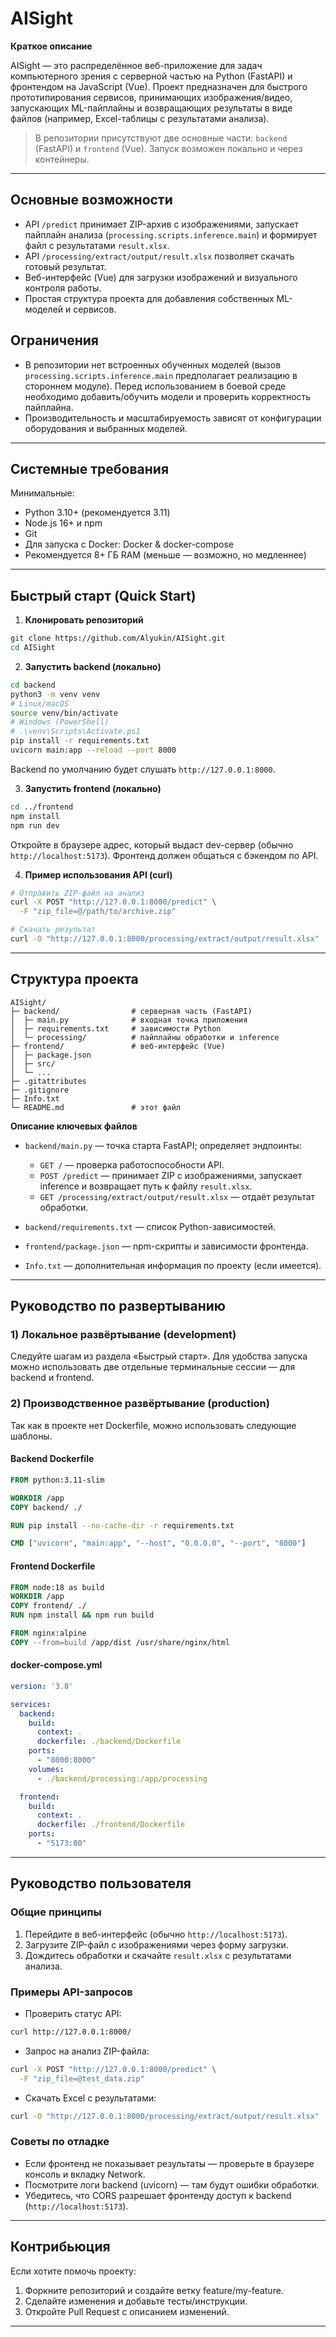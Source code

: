# AISight

**Краткое описание**

AISight — это распределённое веб-приложение для задач компьютерного зрения с серверной частью на Python (FastAPI) и фронтендом на JavaScript (Vue). Проект предназначен для быстрого прототипирования сервисов, принимающих изображения/видео, запускающих ML-пайплайны и возвращающих результаты в виде файлов (например, Excel-таблицы с результатами анализа).

> В репозитории присутствуют две основные части: `backend` (FastAPI) и `frontend` (Vue). Запуск возможен локально и через контейнеры.

---

## Основные возможности

* API `/predict` принимает ZIP-архив с изображениями, запускает пайплайн анализа (`processing.scripts.inference.main`) и формирует файл с результатами `result.xlsx`.
* API `/processing/extract/output/result.xlsx` позволяет скачать готовый результат.
* Веб-интерфейс (Vue) для загрузки изображений и визуального контроля работы.
* Простая структура проекта для добавления собственных ML-моделей и сервисов.

## Ограничения

* В репозитории нет встроенных обученных моделей (вызов `processing.scripts.inference.main` предполагает реализацию в стороннем модуле). Перед использованием в боевой среде необходимо добавить/обучить модели и проверить корректность пайплайна.
* Производительность и масштабируемость зависят от конфигурации оборудования и выбранных моделей.

---

## Системные требования

Минимальные:

* Python 3.10+ (рекомендуется 3.11)
* Node.js 16+ и npm
* Git
* Для запуска с Docker: Docker & docker-compose
* Рекомендуется 8+ ГБ RAM (меньше — возможно, но медленнее)

---

## Быстрый старт (Quick Start)

1. **Клонировать репозиторий**

```bash
git clone https://github.com/Alyukin/AISight.git
cd AISight
```

2. **Запустить backend (локально)**

```bash
cd backend
python3 -m venv venv
# Linux/macOS
source venv/bin/activate
# Windows (PowerShell)
# .\venv\Scripts\Activate.ps1
pip install -r requirements.txt
uvicorn main:app --reload --port 8000
```

Backend по умолчанию будет слушать `http://127.0.0.1:8000`.

3. **Запустить frontend (локально)**

```bash
cd ../frontend
npm install
npm run dev
```

Откройте в браузере адрес, который выдаст dev-сервер (обычно `http://localhost:5173`). Фронтенд должен общаться с бэкендом по API.

4. **Пример использования API (curl)**

```bash
# Отправить ZIP-файл на анализ
curl -X POST "http://127.0.0.1:8000/predict" \
  -F "zip_file=@/path/to/archive.zip"

# Скачать результат
curl -O "http://127.0.0.1:8000/processing/extract/output/result.xlsx"
```

---

## Структура проекта

```
AISight/
├─ backend/                # серверная часть (FastAPI)
│  ├─ main.py              # входная точка приложения
│  ├─ requirements.txt     # зависимости Python
│  └─ processing/          # пайплайны обработки и inference
├─ frontend/               # веб-интерфейс (Vue)
│  ├─ package.json
│  ├─ src/
│  └─ ...
├─ .gitattributes
├─ .gitignore
├─ Info.txt
└─ README.md               # этот файл
```

**Описание ключевых файлов**

* `backend/main.py` — точка старта FastAPI; определяет эндпоинты:

  * `GET /` — проверка работоспособности API.
  * `POST /predict` — принимает ZIP с изображениями, запускает inference и возвращает путь к файлу `result.xlsx`.
  * `GET /processing/extract/output/result.xlsx` — отдаёт результат обработки.
* `backend/requirements.txt` — список Python-зависимостей.
* `frontend/package.json` — npm-скрипты и зависимости фронтенда.
* `Info.txt` — дополнительная информация по проекту (если имеется).

---

## Руководство по развертыванию

### 1) Локальное развёртывание (development)

Следуйте шагам из раздела «Быстрый старт». Для удобства запуска можно использовать две отдельные терминальные сессии — для backend и frontend.

### 2) Производственное развёртывание (production)

Так как в проекте нет Dockerfile, можно использовать следующие шаблоны.

#### Backend Dockerfile

```dockerfile
FROM python:3.11-slim

WORKDIR /app
COPY backend/ ./

RUN pip install --no-cache-dir -r requirements.txt

CMD ["uvicorn", "main:app", "--host", "0.0.0.0", "--port", "8000"]
```

#### Frontend Dockerfile

```dockerfile
FROM node:18 as build
WORKDIR /app
COPY frontend/ ./
RUN npm install && npm run build

FROM nginx:alpine
COPY --from=build /app/dist /usr/share/nginx/html
```

#### docker-compose.yml

```yaml
version: '3.8'

services:
  backend:
    build: 
      context: .
      dockerfile: ./backend/Dockerfile
    ports:
      - "8000:8000"
    volumes:
      - ./backend/processing:/app/processing

  frontend:
    build: 
      context: .
      dockerfile: ./frontend/Dockerfile
    ports:
      - "5173:80"
```

---

## Руководство пользователя

### Общие принципы

1. Перейдите в веб-интерфейс (обычно `http://localhost:5173`).
2. Загрузите ZIP-файл с изображениями через форму загрузки.
3. Дождитесь обработки и скачайте `result.xlsx` с результатами анализа.

### Примеры API-запросов

* Проверить статус API:

```bash
curl http://127.0.0.1:8000/
```

* Запрос на анализ ZIP-файла:

```bash
curl -X POST "http://127.0.0.1:8000/predict" \
  -F "zip_file=@test_data.zip"
```

* Скачать Excel с результатами:

```bash
curl -O "http://127.0.0.1:8000/processing/extract/output/result.xlsx"
```

### Советы по отладке

* Если фронтенд не показывает результаты — проверьте в браузере консоль и вкладку Network.
* Посмотрите логи backend (uvicorn) — там будут ошибки обработки.
* Убедитесь, что CORS разрешает фронтенду доступ к backend (`http://localhost:5173`).

---

## Контрибьюция

Если хотите помочь проекту:

1. Форкните репозиторий и создайте ветку feature/my-feature.
2. Сделайте изменения и добавьте тесты/инструкции.
3. Откройте Pull Request с описанием изменений.

---
